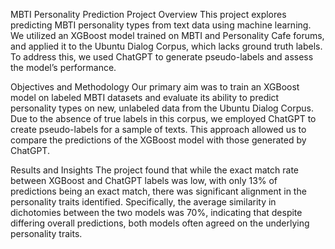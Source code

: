 MBTI Personality Prediction Project
Overview
This project explores predicting MBTI personality types from text data using machine learning. We utilized an XGBoost model trained on MBTI and Personality Cafe forums, and applied it to the Ubuntu Dialog Corpus, which lacks ground truth labels. To address this, we used ChatGPT to generate pseudo-labels and assess the model’s performance.

Objectives and Methodology
Our primary aim was to train an XGBoost model on labeled MBTI datasets and evaluate its ability to predict personality types on new, unlabeled data from the Ubuntu Dialog Corpus. Due to the absence of true labels in this corpus, we employed ChatGPT to create pseudo-labels for a sample of texts. This approach allowed us to compare the predictions of the XGBoost model with those generated by ChatGPT.

Results and Insights
The project found that while the exact match rate between XGBoost and ChatGPT labels was low, with only 13% of predictions being an exact match, there was significant alignment in the personality traits identified. Specifically, the average similarity in dichotomies between the two models was 70%, indicating that despite differing overall predictions, both models often agreed on the underlying personality traits.
